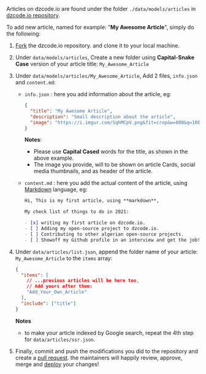 Articles on dzcode.io are found under the folder `./data/models/articles` in [dzcode.io repository](https://github.com/dzcode-io/dzcode.io/tree/main/data/models/articles).

To add new article, named for example: "**My Awesome Article**", simply do the following:

1. [Fork](/Learn/Git_Basics/What_The_Fork) the dzcode.io repository. and clone it to your local machine.

2. Under `data/models/articles`, Create a new folder using **Capital-Snake Case** version of your article title: `My_Awesome_Article`

3. Under `data/models/articles/My_Awesome_Article`, Add 2 files, `info.json` and `content.md`:

   - `info.json` : here you add information about the article, eg:

     ```json
     {
       "title": "My Awesome Article",
       "description": "Small description about the article",
       "image": "https://i.imgur.com/SqhMCpV.png&fit=crop&w=800&q=100"
     }
     ```

     **Notes**:

     - Please use **Capital Cased** words for the title, as shown in the above example.
     - The image you provide, will to be shown on article Cards, social media thumbnails, and as header of the article.

   - `content.md` : here you add the actual content of the article, using [Markdown](https://en.wikipedia.org/wiki/Markdown#Example) language, eg:

     ```markdown
     Hi, This is my first article, using **markdown**,

     My check list of things to do in 2021:

     - [x] writing my first article on dzcode.io.
     - [ ] Adding my open-source project to dzcode.io.
     - [ ] Contributing to other algerian open-source projects.
     - [ ] Showoff my Github profile in an interview and get the job!
     ```

4. Under `data/articles/list.json`, append the folder name of your article: `My_Awesome_Article` to the `items` array:

   ```json
   {
     "items": [
       // ...previous articles will be here too,
       // Add yours after them:
       "Add_Your_Own_Article"
     ],
     "include": ["title"]
   }
   ```

   **Notes**

   - to make your article indexed by Google search, repeat the 4th step for `data/articles/ssr.json`.

5. Finally, commit and push the modifications you did to the repository and create a [pull request](/learn/git_basics/pull_merge_request). the maintainers will happily review, approve, merge and [deploy](https://github.com/dzcode-io/dzcode.io/releases) your changes!
